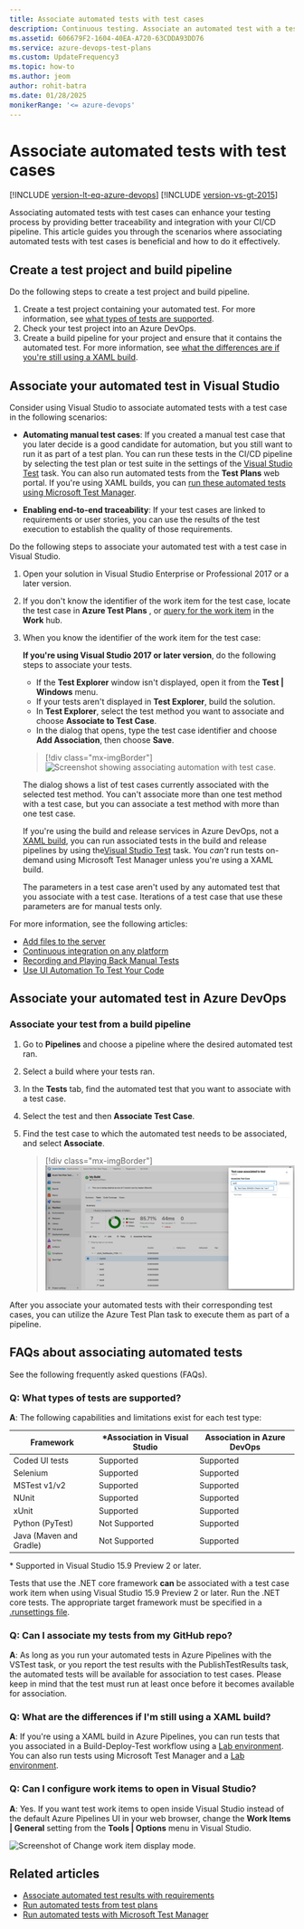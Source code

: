 ```yaml
---
title: Associate automated tests with test cases
description: Continuous testing. Associate an automated test with a test case using Microsoft Test Manager and Azure DevOps with a build or release pipeline
ms.assetid: 606679F2-1604-40EA-A720-63CDDA93DD76
ms.service: azure-devops-test-plans
ms.custom: UpdateFrequency3
ms.topic: how-to
ms.author: jeom
author: rohit-batra
ms.date: 01/28/2025
monikerRange: '<= azure-devops'
---
```


# Associate automated tests with test cases

[!INCLUDE [version-lt-eq-azure-devops](../includes/version-lt-eq-azure-devops.md)]
[!INCLUDE [version-vs-gt-2015](../includes/version-vs-gt-2015.md)]

Associating automated tests with test cases can enhance your testing process by providing better traceability and integration with your CI/CD pipeline. This article guides you through the scenarios where associating automated tests with test cases is beneficial and how to do it effectively.

## Create a test project and build pipeline

Do the following steps to create a test project and build pipeline.

1. Create a test project containing your automated test. For more information, see [what types of tests are supported](#test-types).
1. Check your test project into an Azure DevOps.
2. Create a build pipeline for your project and ensure that it contains the automated test. For more information, see [what the differences are if you're still using a XAML build](#xaml-build).

<a name="add-test"></a>

## Associate your automated test in Visual Studio  

Consider using Visual Studio to associate automated tests with a test case in the following scenarios:

- **Automating manual test cases**: If you created a manual test case that you later decide is a good candidate for automation, but you still want to run it as part of a test plan. You can run these tests in the CI/CD pipeline by selecting the test plan or test suite in the settings of the [Visual Studio Test](/azure/devops/pipelines/tasks/reference/vstest-v2) task. You can also run automated tests from the **Test Plans** web portal. If you're using XAML builds, you can [run these automated tests using Microsoft Test Manager](/previous-versions/azure/devops/test/mtm/run-automated-tests-with-microsoft-test-manager).

- **Enabling end-to-end traceability**: If your test cases are linked to requirements or user stories, you can use the results of the test execution to establish the quality of those requirements.

Do the following steps to associate your automated test with a test case in Visual Studio.

1. Open your solution in Visual Studio Enterprise or Professional 2017 or a later version.
2. If you don't know the identifier of the work item for the test case,
   locate the test case in **Azure Test Plans** , or [query for the work item](../boards/queries/using-queries.md) in the **Work** hub. 
3. When you know the identifier of the work item for the test case:

   **If you're using Visual Studio 2017 or later version**, do the following steps to associate your tests.

   - If the **Test Explorer** window isn't displayed, open it from the **Test | Windows** menu.
   - If your tests aren't displayed in **Test Explorer**, build the solution.
   - In **Test Explorer**, select the test method you want to associate and choose **Associate to Test Case**.
   - In the dialog that opens, type the test case identifier and choose **Add Association**, then choose **Save**.
    > [!div class="mx-imgBorder"]
    > ![Screenshot showing associating automation with test case.](media/associate-automated-test-with-test-case/test-explorer-associate.png)
    
   The dialog shows a list of test cases currently associated with the selected test method.
   You can't associate more than one test method with a test case, but you can associate a
   test method with more than one test case. 

   If you're using the build and release services in Azure DevOps, not a [XAML build](#xaml-build), you can run associated tests in the build and release pipelines by using the[Visual Studio Test](/azure/devops/pipelines/tasks/reference/vstest-v2) task. You _can't_ run tests on-demand using Microsoft Test Manager unless you're using a XAML build. 

   The parameters in a test case aren't used by any automated test that you associate with a test case. Iterations of a test case that use these parameters are for manual tests only.

For more information, see the following articles:
- [Add files to the server](../repos/tfvc/add-files-server.md)
- [Continuous integration on any platform](../pipelines/get-started/what-is-azure-pipelines.md)
- [Recording and Playing Back Manual Tests](/previous-versions/azure/devops/test/mtm/record-play-back-manual-tests)
- [Use UI Automation To Test Your Code](/visualstudio/test/use-ui-automation-to-test-your-code)

<a name="test-plan"></a>

## Associate your automated test in Azure DevOps  
### Associate your test from a build pipeline 

1. Go to **Pipelines** and choose a pipeline where the desired automated test ran. 
2. Select a build where your tests ran.
3. In the **Tests** tab, find the automated test that you want to associate with a test case. 
4. Select the test and then **Associate Test Case**. 
5. Find the test case to which the automated test needs to be associated, and select **Associate**.

   > [!div class="mx-imgBorder"]
   > ![Screenshot showing the process of associating an automated test to a test case within a CI/CD pipeline interface.](media/associate-automated-test-with-test-case/associate-automated-test-to-test-case-pipelines.png)

After you associate your automated tests with their corresponding test cases, you can utilize the Azure Test Plan task to execute them as part of a pipeline.

## FAQs about associating automated tests

See the following frequently asked questions (FAQs).

<a name="test-types"></a>

### Q: What types of tests are supported?

**A**: The following capabilities and limitations exist for each test type:

|Framework   |*Association in Visual Studio|Association in Azure DevOps|
|----------|-----------|------------|
|Coded UI tests|Supported       |Supported|
|Selenium|Supported   |Supported|
|MSTest v1/v2|Supported   |Supported|
|NUnit|Supported|Supported|
|xUnit|Supported|Supported|
|Python (PyTest)|Not Supported|Supported|
|Java (Maven and Gradle)|Not Supported|Supported|

\* Supported in Visual Studio 15.9 Preview 2 or later.

Tests that use the .NET core framework **can** be associated with a test case
  work item when using Visual Studio 15.9 Preview 2 or later.
  Run the .NET core tests. The appropriate target framework must be specified
  in a [.runsettings file](/visualstudio/test/configure-unit-tests-by-using-a-dot-runsettings-file?).

<a name="xaml-build"></a>

### Q: Can I associate my tests from my GitHub repo?

**A**: As long as you run your automated tests in Azure Pipelines with the VSTest task, or you report the test results with the PublishTestResults task, the automated tests will be available for association to test cases. 
Please keep in mind that the test must run at least once before it becomes available for association.

<a name="xaml-build"></a>

### Q: What are the differences if I'm still using a XAML build?

**A**: If you're using a XAML build in Azure Pipelines, you can run tests
that you associated in a Build-Deploy-Test workflow using a
[Lab environment](/visualstudio/test/lab-management/using-a-lab-environment-for-your-application-lifecycle).
You can also run tests using Microsoft Test Manager and a
[Lab environment](/visualstudio/test/lab-management/using-a-lab-environment-for-your-application-lifecycle).

<a name="open-in-vs"></a>

### Q: Can I configure work items to open in Visual Studio?

**A**: Yes. If you want test work items to open inside Visual Studio
instead of the default Azure Pipelines UI in your web browser,
change the **Work Items | General** setting from the **Tools | Options** menu in Visual Studio.

![Screenshot of Change work item display mode.](media/work-item-compatibility.png)

## Related articles

* [Associate automated test results with requirements](../pipelines/test/requirements-traceability.md)
* [Run automated tests from test plans](run-automated-tests-from-test-hub.md)
* [Run automated tests with Microsoft Test Manager](/previous-versions/azure/devops/test/mtm/run-automated-tests-with-microsoft-test-manager)

